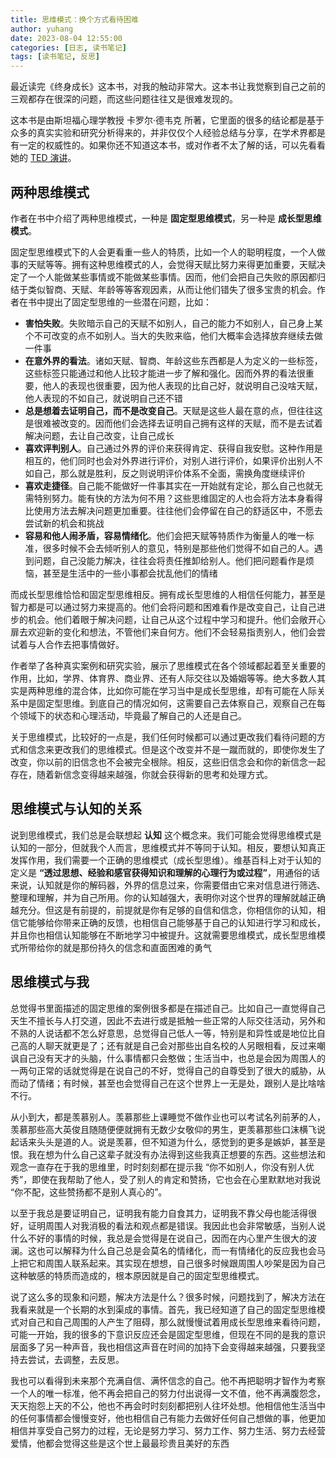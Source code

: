 ```yaml
---
title: 思维模式：换个方式看待困难
author: yuhang
date: 2023-08-04 12:55:00
categories: [日志, 读书笔记]
tags: [读书笔记, 反思]
---
```


最近读完《终身成长》这本书，对我的触动非常大。这本书让我觉察到自己之前的三观都存在很深的问题，而这些问题往往又是很难发现的。

这本书是由斯坦福心理学教授 卡罗尔·德韦克 所著，它里面的很多的结论都是基于众多的真实实验和研究分析得来的，并非仅仅个人经验总结与分享，在学术界都是有一定的权威性的。如果你还不知道这本书，或对作者不太了解的话，可以先看看她的 [TED 演讲](https://www.bilibili.com/video/BV1ye411W7vw/)。

## 两种思维模式

作者在书中介绍了两种思维模式，一种是 **固定型思维模式**，另一种是 **成长型思维模式**。

固定型思维模式下的人会更看重一些人的特质，比如一个人的聪明程度，一个人做事的天赋等等。拥有这种思维模式的人，会觉得天赋比努力来得更加重要，天赋决定了一个人能做某些事情或不能做某些事情。因而，他们会把自己失败的原因都归结于类似智商、天赋、年龄等等客观因素，从而让他们错失了很多宝贵的机会。作者在书中提出了固定型思维的一些潜在问题，比如：

- **害怕失败**。失败暗示自己的天赋不如别人，自己的能力不如别人，自己身上某个不可改变的点不如别人。当大的失败来临，他们大概率会选择放弃继续去做一件事
- **在意外界的看法**。诸如天赋、智商、年龄这些东西都是人为定义的一些标签，这些标签只能通过和他人比较才能进一步了解和强化。因而外界的看法很重要，他人的表现也很重要，因为他人表现的比自己好，就说明自己没啥天赋，他人表现的不如自己，就说明自己还不错
- **总是想着去证明自己，而不是改变自己**。天赋是这些人最在意的点，但往往这是很难被改变的。因而他们会选择去证明自己拥有这样的天赋，而不是去试着解决问题，去让自己改变，让自己成长
- **喜欢评判别人**。自己通过外界的评价来获得肯定、获得自我安慰。这种作用是相互的，他们同时也会对外界进行评价，对别人进行评价，如果评价出别人不如自己，那么就是胜利，反之则说明评价体系不全面，需换角度继续评价
- **喜欢走捷径**。自己能不能做好一件事其实在一开始就有定论，那么自己也就无需特别努力。能有快的方法为何不用？这些思维固定的人也会将方法本身看得比使用方法去解决问题更加重要。往往他们会停留在自己的舒适区中，不愿去尝试新的机会和挑战
- **容易和他人闹矛盾，容易情绪化**。他们会把天赋等特质作为衡量人的唯一标准，很多时候不会去倾听别人的意见，特别是那些他们觉得不如自己的人。遇到问题，自己没能力解决，往往会将责任推卸给别人。他们把问题看作是烦恼，甚至是生活中的一些小事都会扰乱他们的情绪

而成长型思维恰恰和固定型思维相反。拥有成长型思维的人相信任何能力，甚至是智力都是可以通过努力来提高的。他们会将问题和困难看作是改变自己，让自己进步的机会。他们着眼于解决问题，让自己从这个过程中学习和提升。他们会敞开心扉去欢迎新的变化和想法，不管他们来自何方。他们不会轻易指责别人，他们会尝试着与人合作去把事情做好。

作者举了各种真实案例和研究实验，展示了思维模式在各个领域都起着至关重要的作用，比如，学界、体育界、商业界、还有人际交往以及婚姻等等。绝大多数人其实是两种思维的混合体，比如你可能在学习当中是成长型思维，却有可能在人际关系中是固定型思维。到底自己的情况如何，这需要自己去体察自己，观察自己在每个领域下的状态和心理活动，毕竟最了解自己的人还是自己。

关于思维模式，比较好的一点是，我们任何时候都可以通过更改我们看待问题的方式和信念来更改我们的思维模式。但是这个改变并不是一蹴而就的，即使你发生了改变，你以前的旧信念也不会被完全根除。相反，这些旧信念会和你的新信念一起存在，随着新信念变得越来越强，你就会获得新的思考和处理方式。

## 思维模式与认知的关系

说到思维模式，我们总是会联想起 **认知** 这个概念来。我们可能会觉得思维模式是认知的一部分，但就我个人而言，思维模式并不等同于认知。相反，要想认知真正发挥作用，我们需要一个正确的思维模式（成长型思维）。维基百科上对于认知的定义是 **“透过思想、经验和感官获得知识和理解的心理行为或过程”**，用通俗的话来说，认知就是你的解码器，外界的信息过来，你需要借由它来对信息进行筛选、整理和理解，并为自己所用。你的认知越强大，表明你对这个世界的理解就越正确越充分。但这是有前提的，前提就是你有足够的自信和信念，你相信你的认知，相信它能够给你带来正确的反馈，也相信自己能够基于自己的认知进行学习和成长，并且你也相信认知能够在不断地学习中被提升。这就需要思维模式，成长型思维模式所带给你的就是那份持久的信念和直面困难的勇气

## 思维模式与我

总觉得书里面描述的固定思维的案例很多都是在描述自己。比如自己一直觉得自己天生不擅长与人打交道，因此不去进行或是抵触一些正常的人际交往活动，另外和不熟的人说话都不怎么好意思，总觉得自己低人一等，特别是和异性或是地位比自己高的人聊天就更是了；还有就是自己会对那些出自名校的人另眼相看，反过来嘲讽自己没有天才的头脑，什么事情都只会憨做；生活当中，也总是会因为周围人的一两句正常的话就觉得是在说自己的不好，觉得自己的自尊受到了很大的威胁，从而动了情绪；有时候，甚至也会觉得自己在这个世界上一无是处，跟别人是比啥啥不行。

从小到大，都是羡慕别人。羡慕那些上课睡觉不做作业也可以考试名列前茅的人，羡慕那些高大英俊且随随便便就拥有无数少女敬仰的男生，更羡慕那些口沫横飞说起话来头头是道的人。说是羡慕，但不知道为什么，感觉到的更多是嫉妒，甚至是恨。我在想为什么自己这辈子就没有办法得到这些我真正想要的东西。这些想法和观念一直存在于我的思维里，时时刻刻都在提示我 “你不如别人，你没有别人优秀”，即使在我帮助了他人，受了别人的肯定和赞扬，它也会在心里默默地对我说 “你不配，这些赞扬都不是别人真心的”。

以至于我总是要证明自己，证明我有能力自食其力，证明我不靠父母也能活得很好，证明周围人对我消极的看法和观点都是错误。我因此也会非常敏感，当别人说什么不好的事情的时候，我总是会觉得是在说自己，因而在内心里产生很大的波澜。这也可以解释为什么自己总是会莫名的情绪化，而一有情绪化的反应我也会马上把它和周围人联系起来。其实现在想想，自己很多时候跟周围人吵架是因为自己这种敏感的特质而造成的，根本原因就是自己的固定型思维模式。

说了这么多的现象和问题，解决方法是什么？很多时候，问题找到了，解决方法在我看来就是一个长期的水到渠成的事情。首先，我已经知道了自己的固定型思维模式对自己和自己周围的人产生了阻碍，那么就慢慢试着用成长型思维来看待问题，可能一开始，我的很多的下意识反应还会是固定型思维，但现在不同的是我的意识层面多了另一种声音，我也相信这声音在时间的加持下会变得越来越强，只要我坚持去尝试，去调整，去反思。

我也可以看得到未来那个充满自信、满怀信念的自己。他不再把聪明才智作为考察一个人的唯一标准，他不再会把自己的努力付出说得一文不值，他不再满腹怨念，天天抱怨上天的不公，他也不再会时时刻刻都把别人往坏处想。他相信他生活当中的任何事情都会慢慢变好，他也相信自己有能力去做好任何自己想做的事，他更加相信并享受自己努力的过程，无论是努力学习、努力工作、努力生活、努力去经营爱情，他都会觉得这些是这个世上最最珍贵且美好的东西
